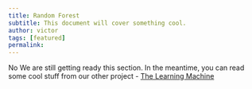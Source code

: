 ```yaml
---
title: Random Forest
subtitle: This document will cover something cool.
author: victor
tags: [featured]
permalink:
---
```


No We are still getting ready this section. In the meantime, you can read some cool stuff from our other project - [The Learning Machine](www.thelearningmachine.ai)